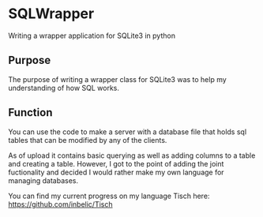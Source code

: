 # SQLWrapper
Writing a wrapper application for SQLite3 in python


## Purpose
The purpose of writing a wrapper class for SQLite3 was to help my understanding of how SQL works.


## Function
You can use the code to make a server with a database file that holds sql tables that can be modified by any of the clients.

As of upload it contains basic querying as well as adding columns to a table and creating a table.
However, I got to the point of adding the joint fuctionality and decided I would rather make my own language for managing databases.

You can find my current progress on my language Tisch here: https://github.com/inbelic/Tisch
